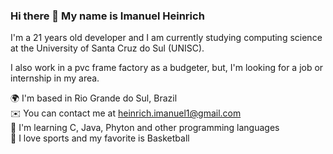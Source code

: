 ### Hi there 👋 My name is Imanuel Heinrich 

I'm a 21 years old developer and I am currently studying computing science at the University of Santa Cruz do Sul (UNISC).

I also work in a pvc frame factory as a budgeter, but, I'm looking for a job or internship in my area. <br>

🌍 I'm based in Rio Grande do Sul, Brazil <br>
✉️ You can contact me at heinrich.imanuel1@gmail.com <br>
🧠 I'm learning C, Java, Phyton and other programming languages <br>
🏀 I love sports and my favorite is Basketball <br>


